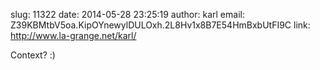 slug:    11322
date:    2014-05-28 23:25:19
author:  karl
email:   Z39KBMtbV5oa.KipOYnewylDULOxh.2L8Hv1x8B7E54HmBxbUtFI9C
link:     http://www.la-grange.net/karl/

Context? :)
